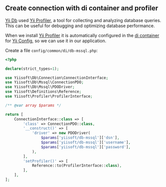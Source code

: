 ## Create connection with di container and profiler

[Yii Db](https://github.com/yiisoft/db) used [Yii Profiler](https://github.com/yiisoft/profiler), a tool for collecting and analyzing database queries. This can be useful for debugging and optimizing database performance.


When we install [Yii Profiler](https://github.com/yiisoft/profiler) it is automatically configured in the [di container](https://github.com/yiisoft/di) for [Yii Config](https://github.com/yiisoft/config), so we can use it in our application.

Create a file `config/common/di/db-mssql.php`:

```php
<?php

declare(strict_types=1);

use Yiisoft\Db\Connection\ConnectionInterface;
use Yiisoft\Db\Mssql\ConnectionPDO;
use Yiisoft\Db\Mssql\PDODriver;
use Yiisoft\Definitions\Reference;
use Yiisoft\Profiler\ProfilerInterface;

/** @var array $params */

return [
    ConnectionInterface::class => [
        'class' => ConnectionPDO::class,
        '__construct()' => [
            'driver' => new PDODriver(
                $params['yiisoft/db-mssql']['dsn'],
                $params['yiisoft/db-mssql']['username'],
                $params['yiisoft/db-mssql']['password'],
            ),
        ],
        'setProfiler()' => [
            Reference::to(ProfilerInterface::class),
        ],
    ],
];
```
